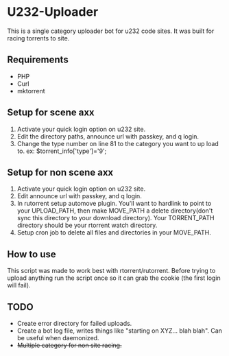 # U232-Uploader
This is a single category uploader bot for u232 code sites.  It was built for racing torrents to site.

## Requirements
* PHP
* Curl
* mktorrent

## Setup for scene axx
1. Activate your quick login option on u232 site.
2. Edit the directory paths, announce url with passkey, and q login.
3. Change the type number on line 81 to the category you want to up load to. ex: $torrent_info['type']='9';

## Setup for non scene axx
1. Activate your quick login option on u232 site.
2. Edit announce url with passkey, and q login.
3. In rutorrent setup automove plugin. You'll want to hardlink to point to your UPLOAD_PATH, then make MOVE_PATH a delete directory(don't sync this directory to your download directory).  Your TORRENT_PATH directory should be your rtorrent watch directory.
4. Setup cron job to delete all files and directories in your MOVE_PATH.

## How to use
This script was made to work best with rtorrent/rutorrent.  Before trying to upload anything run the script once so it can grab the cookie (the first login will fail).

## TODO
* Create error directory for failed uploads.
* Create a bot log file, writes things like "starting on XYZ... blah blah". Can be useful when daemonized.
* <del>Multiple category for non site racing.</del>
